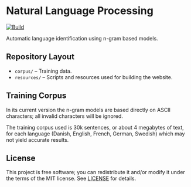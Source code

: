 # Natural Language Processing

[![Build](/../../actions/workflows/main.yml/badge.svg)](/../../actions/workflows/main.yml)

Automatic language identification using n-gram based models.


## Repository Layout

*   `corpus/` – Training data.
*   `resources/` – Scripts and resources used for building the website.


## Training Corpus

In its current version the n-gram models are based directly on ASCII characters; all invalid characters will be ignored.

The training corpus used is 30k sentences, or about 4 megabytes of text, for each language (Danish, English, French, German, Swedish) which may not yield accurate results.


## License

This project is free software; you can redistribute it and/or modify it under the terms of the MIT license.
See [LICENSE](LICENSE) for details.